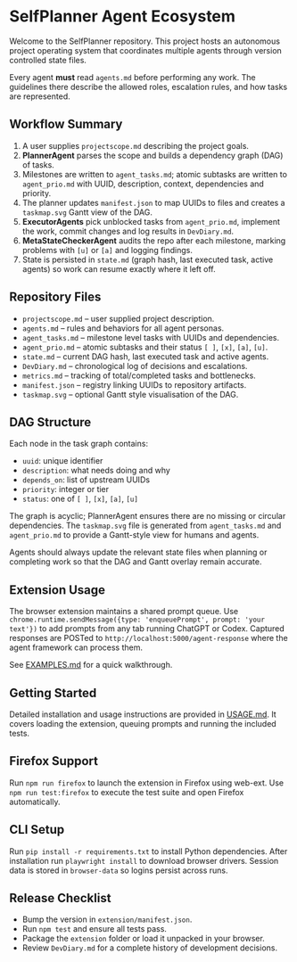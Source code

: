 # SelfPlanner Agent Ecosystem

Welcome to the SelfPlanner repository. This project hosts an autonomous project operating system that coordinates multiple agents through version controlled state files.

Every agent **must** read `agents.md` before performing any work. The guidelines there describe the allowed roles, escalation rules, and how tasks are represented.

## Workflow Summary
1. A user supplies `projectscope.md` describing the project goals.
2. **PlannerAgent** parses the scope and builds a dependency graph (DAG) of tasks.
3. Milestones are written to `agent_tasks.md`; atomic subtasks are written to `agent_prio.md` with UUID, description, context, dependencies and priority.
4. The planner updates `manifest.json` to map UUIDs to files and creates a `taskmap.svg` Gantt view of the DAG.
5. **ExecutorAgents** pick unblocked tasks from `agent_prio.md`, implement the work, commit changes and log results in `DevDiary.md`.
6. **MetaStateCheckerAgent** audits the repo after each milestone, marking problems with `[u]` or `[a]` and logging findings.
7. State is persisted in `state.md` (graph hash, last executed task, active agents) so work can resume exactly where it left off.

## Repository Files
- `projectscope.md` – user supplied project description.
- `agents.md` – rules and behaviors for all agent personas.
- `agent_tasks.md` – milestone level tasks with UUIDs and dependencies.
- `agent_prio.md` – atomic subtasks and their status `[ ]`, `[x]`, `[a]`, `[u]`.
- `state.md` – current DAG hash, last executed task and active agents.
- `DevDiary.md` – chronological log of decisions and escalations.
- `metrics.md` – tracking of total/completed tasks and bottlenecks.
- `manifest.json` – registry linking UUIDs to repository artifacts.
- `taskmap.svg` – optional Gantt style visualisation of the DAG.

## DAG Structure
Each node in the task graph contains:
- `uuid`: unique identifier
- `description`: what needs doing and why
- `depends_on`: list of upstream UUIDs
- `priority`: integer or tier
- `status`: one of `[ ]`, `[x]`, `[a]`, `[u]`

The graph is acyclic; PlannerAgent ensures there are no missing or circular dependencies. The `taskmap.svg` file is generated from `agent_tasks.md` and `agent_prio.md` to provide a Gantt-style view for humans and agents.

Agents should always update the relevant state files when planning or completing work so that the DAG and Gantt overlay remain accurate.

## Extension Usage
The browser extension maintains a shared prompt queue. Use `chrome.runtime.sendMessage({type: 'enqueuePrompt', prompt: 'your text'})` to add prompts from any tab running ChatGPT or Codex. Captured responses are POSTed to `http://localhost:5000/agent-response` where the agent framework can process them.

See [EXAMPLES.md](EXAMPLES.md) for a quick walkthrough.

## Getting Started
Detailed installation and usage instructions are provided in [USAGE.md](USAGE.md). It covers loading the extension, queuing prompts and running the included tests.

## Firefox Support
Run `npm run firefox` to launch the extension in Firefox using web-ext. Use `npm run test:firefox` to execute the test suite and open Firefox automatically.

## CLI Setup
Run `pip install -r requirements.txt` to install Python dependencies. After installation run `playwright install` to download browser drivers.
Session data is stored in `browser-data` so logins persist across runs.

## Release Checklist
- Bump the version in `extension/manifest.json`.
- Run `npm test` and ensure all tests pass.
- Package the `extension` folder or load it unpacked in your browser.
- Review `DevDiary.md` for a complete history of development decisions.
